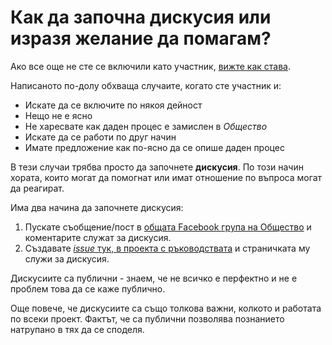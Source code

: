 # Как да започна дискусия или изразя желание да помагам?

Ако все още не сте се включили като участник, [вижте как става](../readme.md#readme).

Написаното по-долу обхваща случаите, когато сте участник и:
- Искате да се включите по някоя дейност
- Нещо не е ясно
- Не харесвате как даден процес е замислен в *Общество*
- Искате да се работи по друг начин
- Имате предложение как по-ясно да се опише даден процес

В тези случаи трябва просто да започнете **дискусия**. По този начин хората, които могат да помогнат или имат отношение по въпроса могат да реагират. 

Има два начина да започнете дискусия:
 1. Пускате съобщение/пост в [общата Facebook група на Общество](https://www.facebook.com/groups/obshtestvo) и коментарите служат за дискусия.
 1. Създавате [*issue* тук, в проекта с ръководствата](https://github.com/obshtestvo/guides/issues/new) и страничката му служи за дискусия.

Дискусиите са публични - знаем, че не всичко е перфектно и не е проблем това да се каже публично.

Още повече, че дискусиите са също толкова важни, колкото и работата по всеки проект. Фактът, че са публични позволява познанието натрупано в тях да се споделя.

